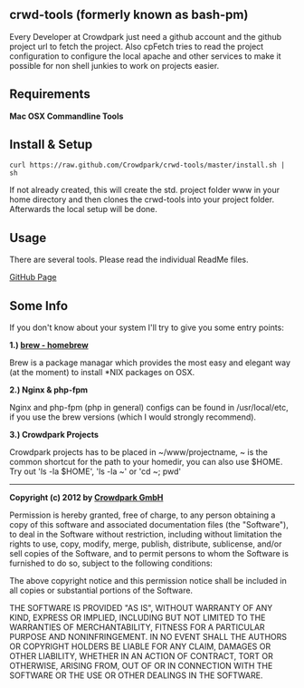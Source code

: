 crwd-tools (formerly known as bash-pm)
----

Every Developer at Crowdpark just need a github account and the github project url to fetch the project. Also cpFetch tries to read the project configuration to configure the local apache and other services to make it possible for non shell junkies to work on projects easier.

**Requirements**
----

__Mac OSX Commandline Tools__

**Install & Setup**
----

	curl https://raw.github.com/Crowdpark/crwd-tools/master/install.sh | sh

If not already created, this will create the std. project folder www in your home directory and then clones the crwd-tools into your project folder. Afterwards the local setup will be done.

**Usage**
----

There are several tools. Please read the individual ReadMe files.

[GitHub Page](http://crowdpark.github.com/crwd-tools/)

**Some Info**
----
If you don't know about your system I'll try to give you some entry points:

**1.) [brew - homebrew](https://github.com/mxcl/homebrew)**

Brew is a package managar which provides the most easy and elegant way (at the moment) to install *NIX packages on OSX.

**2.) Nginx & php-fpm**

Nginx and php-fpm (php in general) configs can be found in /usr/local/etc, if you use the brew versions (which I would strongly recommend).

**3.) Crowdpark Projects**

Crowdpark projects has to be placed in ~/www/projectname, ~ is the common shortcut for the path to your homedir, you can also use $HOME. Try out 'ls -la $HOME', 'ls -la ~' or 'cd ~; pwd'

----

**Copyright (c) 2012 by [Crowdpark GmbH](http://www.crowdpark.com)**

Permission is hereby granted, free of charge, to any person obtaining a copy of this software and associated documentation files (the "Software"), to deal in the Software without restriction, including without limitation the rights to use, copy, modify, merge, publish, distribute, sublicense, and/or sell copies of the Software, and to permit persons to whom the Software is furnished to do so, subject to the following conditions:

The above copyright notice and this permission notice shall be included in all copies or substantial portions of the Software.

THE SOFTWARE IS PROVIDED "AS IS", WITHOUT WARRANTY OF ANY KIND, EXPRESS OR IMPLIED, INCLUDING BUT NOT LIMITED TO THE WARRANTIES OF MERCHANTABILITY, FITNESS FOR A PARTICULAR PURPOSE AND NONINFRINGEMENT. IN NO EVENT SHALL THE AUTHORS OR COPYRIGHT HOLDERS BE LIABLE FOR ANY CLAIM, DAMAGES OR OTHER LIABILITY, WHETHER IN AN ACTION OF CONTRACT, TORT OR OTHERWISE, ARISING FROM, OUT OF OR IN CONNECTION WITH THE SOFTWARE OR THE USE OR OTHER DEALINGS IN THE SOFTWARE.
